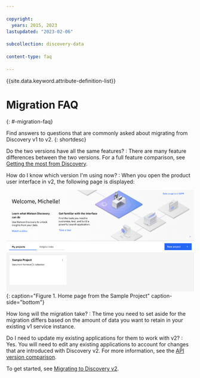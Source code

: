 ```yaml
---

copyright:
  years: 2015, 2023
lastupdated: "2023-02-06"

subcollection: discovery-data

content-type: faq

---
```


{{site.data.keyword.attribute-definition-list}}

# Migration FAQ
{: #-migration-faq}

Find answers to questions that are commonly asked about migrating from Discovery v1 to v2.
{: shortdesc}

Do the two versions have all the same features?
:   There are many feature differences between the two versions. For a full feature comparison, see [Getting the most from Discovery](/docs/discovery-data?topic=discovery-data-version-choose).

How do I know which version I'm using now?
:   When you open the product user interface in v2, the following page is displayed:

![Shows the main My Projects page with a single Sample Project tile.](images/gs-home-page.png){: caption="Figure 1. Home page from the Sample Project" caption-side="bottom"}

How long will the migration take?
:   The time you need to set aside for the migration differs based on the amount of data you want to retain in your existing v1 service instance.

Do I need to update my existing applications for them to work with v2?
:   Yes. You will need to edit any existing applications to account for changes that are introduced with Discovery v2. For more information, see the [API version comparison](/docs/discovery-data?topic=discovery-data-migrate-to-v2-api).

To get started, see [Migrating to Discovery v2](/docs/discovery-data?topic=discovery-data-migrate-to-v2).

